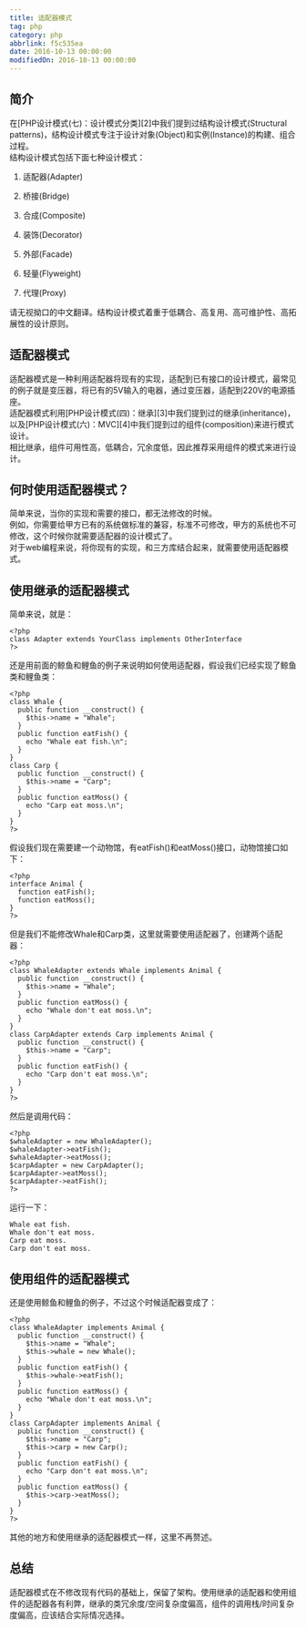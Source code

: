 ```yaml
---
title: 适配器模式
tag: php
category: php
abbrlink: f5c535ea
date: 2016-10-13 00:00:00
modifiedOn: 2016-10-13 00:00:00
---
```


## 简介

在[PHP设计模式(七)：设计模式分类][2]中我们提到过结构设计模式(Structural
patterns)，结构设计模式专注于设计对象(Object)和实例(Instance)的构建、组合过程。  
结构设计模式包括下面七种设计模式：

  1. 适配器(Adapter)

  2. 桥接(Bridge)

  3. 合成(Composite)

  4. 装饰(Decorator)

  5. 外部(Facade)

  6. 轻量(Flyweight)

  7. 代理(Proxy)

请无视拗口的中文翻译。结构设计模式着重于低耦合、高复用、高可维护性、高拓展性的设计原则。

## 适配器模式

适配器模式是一种利用适配器将现有的实现，适配到已有接口的设计模式，最常见的例子就是变压器，将已有的5V输入的电器，通过变压器，适配到220V的电源插座。  
适配器模式利用[PHP设计模式(四)：继承][3]中我们提到过的继承(inheritance)，以及[PHP设计模式(六)：MVC][4]中我们提到过的组件(composition)来进行模式设计。  
相比继承，组件可用性高，低耦合，冗余度低，因此推荐采用组件的模式来进行设计。

## 何时使用适配器模式？

简单来说，当你的实现和需要的接口，都无法修改的时候。  
例如，你需要给甲方已有的系统做标准的兼容，标准不可修改，甲方的系统也不可修改，这个时候你就需要适配器的设计模式了。  
对于web编程来说，将你现有的实现，和三方库结合起来，就需要使用适配器模式。

## 使用继承的适配器模式

简单来说，就是：

    
    
    <?php
    class Adapter extends YourClass implements OtherInterface
    ?>

还是用前面的鲸鱼和鲤鱼的例子来说明如何使用适配器，假设我们已经实现了鲸鱼类和鲤鱼类：

    
    
    <?php
    class Whale {
      public function __construct() {
        $this->name = "Whale";
      }
      public function eatFish() {
        echo "Whale eat fish.\n";
      }
    }
    class Carp {
      public function __construct() {
        $this->name = "Carp";
      }
      public function eatMoss() {
        echo "Carp eat moss.\n";
      }
    }
    ?>

假设我们现在需要建一个动物馆，有eatFish()和eatMoss()接口，动物馆接口如下：

    
    
    <?php
    interface Animal {
      function eatFish();
      function eatMoss();
    }
    ?>

但是我们不能修改Whale和Carp类，这里就需要使用适配器了，创建两个适配器：

    
    
    <?php
    class WhaleAdapter extends Whale implements Animal {
      public function __construct() {
        $this->name = "Whale";
      }
      public function eatMoss() {
        echo "Whale don't eat moss.\n";
      }
    }
    class CarpAdapter extends Carp implements Animal {
      public function __construct() {
        $this->name = "Carp";
      }
      public function eatFish() {
        echo "Carp don't eat moss.\n";
      }
    }
    ?>

然后是调用代码：

    
    
    <?php
    $whaleAdapter = new WhaleAdapter();
    $whaleAdapter->eatFish();
    $whaleAdapter->eatMoss();
    $carpAdapter = new CarpAdapter();
    $carpAdapter->eatMoss();
    $carpAdapter->eatFish();
    ?>

运行一下：

    
    
    Whale eat fish.
    Whale don't eat moss.
    Carp eat moss.
    Carp don't eat moss.

## 使用组件的适配器模式

还是使用鲸鱼和鲤鱼的例子，不过这个时候适配器变成了：

    
    
    <?php
    class WhaleAdapter implements Animal {
      public function __construct() {
        $this->name = "Whale";
        $this->whale = new Whale();
      }
      public function eatFish() {
        $this->whale->eatFish();
      }
      public function eatMoss() {
        echo "Whale don't eat moss.\n";
      }
    }
    class CarpAdapter implements Animal {
      public function __construct() {
        $this->name = "Carp";
        $this->carp = new Carp();
      }
      public function eatFish() {
        echo "Carp don't eat moss.\n";
      }
      public function eatMoss() {
        $this->carp->eatMoss();
      }
    }
    ?>

其他的地方和使用继承的适配器模式一样，这里不再赘述。

## 总结

适配器模式在不修改现有代码的基础上，保留了架构。使用继承的适配器和使用组件的适配器各有利弊，继承的类冗余度/空间复杂度偏高，组件的调用栈/时间复杂度偏高，应该结合实际情况选择。


